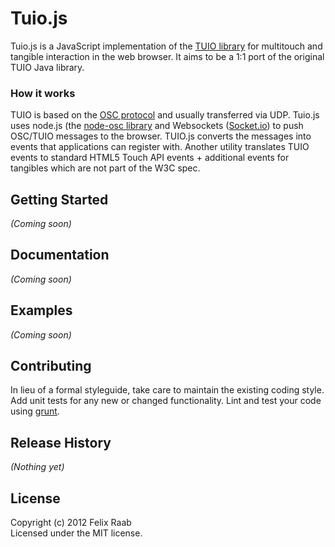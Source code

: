 # Tuio.js

Tuio.js is a JavaScript implementation of the [TUIO library](http://www.tuio.org) for multitouch and tangible interaction in the web browser. It aims to be a 1:1 port of the original TUIO Java library. 

### How it works
TUIO is based on the [OSC protocol](http://opensoundcontrol.org/) and usually transferred via UDP. Tuio.js uses node.js (the [node-osc library](https://github.com/TheAlphaNerd/node-osc) and Websockets ([Socket.io](http://socket.io/)) to push OSC/TUIO messages to the browser. TUIO.js converts the messages into events that applications can register with. Another utility translates TUIO events to standard HTML5 Touch API events + additional events for tangibles which are not part of the W3C spec.

## Getting Started
_(Coming soon)_

## Documentation
_(Coming soon)_

## Examples
_(Coming soon)_

## Contributing
In lieu of a formal styleguide, take care to maintain the existing coding style. Add unit tests for any new or changed functionality. Lint and test your code using [grunt](https://github.com/cowboy/grunt).

## Release History
_(Nothing yet)_

## License
Copyright (c) 2012 Felix Raab  
Licensed under the MIT license.